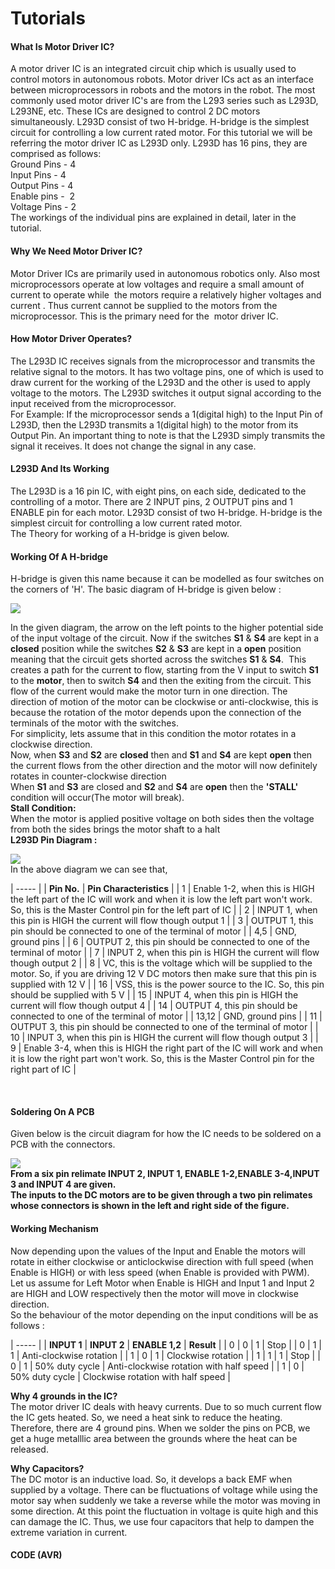 # Tutorials

#### What Is Motor Driver IC?

A motor driver IC is an integrated circuit chip which is usually used to control motors in autonomous robots. Motor driver ICs act as an interface between microprocessors in robots and the motors in the robot. The most commonly used motor driver IC's are from the L293 series such as L293D, L293NE, etc. These ICs are designed to control 2 DC motors simultaneously. L293D consist of two H-bridge. H-bridge is the simplest circuit for controlling a low current rated motor. For this tutorial we will be referring the motor driver IC as L293D only. L293D has 16 pins, they are comprised as follows:  
Ground Pins - 4  
Input Pins - 4  
Output Pins - 4  
Enable pins -  2  
Voltage Pins - 2  
The workings of the individual pins are explained in detail, later in the tutorial.

#### Why We Need Motor Driver IC?

Motor Driver ICs are primarily used in autonomous robotics only. Also most microprocessors operate at low voltages and require a small amount of current to operate while  the motors require a relatively higher voltages and current . Thus current cannot be supplied to the motors from the microprocessor. This is the primary need for the  motor driver IC.

#### How Motor Driver Operates?

The L293D IC receives signals from the microprocessor and transmits the relative signal to the motors. It has two voltage pins, one of which is used to draw current for the working of the L293D and the other is used to apply voltage to the motors. The L293D switches it output signal according to the input received from the microprocessor.  
For Example: If the microprocessor sends a 1(digital high) to the Input Pin of L293D, then the L293D transmits a 1(digital high) to the motor from its Output Pin. An important thing to note is that the L293D simply transmits the signal it receives. It does not change the signal in any case.

#### L293D And Its Working

The L293D is a 16 pin IC, with eight pins, on each side, dedicated to the controlling of a motor. There are 2 INPUT pins, 2 OUTPUT pins and 1 ENABLE pin for each motor. L293D consist of two H-bridge. H-bridge is the simplest circuit for controlling a low current rated motor.  
The Theory for working of a H-bridge is given below.

#### Working Of A H-bridge

H-bridge is given this name because it can be modelled as four switches on the corners of 'H'. The basic diagram of H-bridge is given below :

![][1]

In the given diagram, the arrow on the left points to the higher potential side of the input voltage of the circuit. Now if the switches **S1** & **S4** are kept in a **closed** position while the switches **S2** & **S3** are kept in a **open** position meaning that the circuit gets shorted across the switches **S1** & **S4**.  This creates a path for the current to flow, starting from the V input to switch **S1** to the **motor**, then to switch **S4** and then the exiting from the circuit. This flow of the current would make the motor turn in one direction. The direction of motion of the motor can be clockwise or anti-clockwise, this is because the rotation of the motor depends upon the connection of the terminals of the motor with the switches.  
For simplicity, lets assume that in this condition the motor rotates in a clockwise direction.  
Now, when **S3** and **S2** are **closed** then and **S1** and **S4** are kept **open** then the current flows from the other direction and the motor will now definitely rotates in counter-clockwise direction  
When **S1** and **S3** are closed and **S2** and **S4** are **open** then the **'STALL'** condition will occur(The motor will break).  
**Stall Condition:**  
When the motor is applied positive voltage on both sides then the voltage from both the sides brings the motor shaft to a halt  
**L293D Pin Diagram :**

![][2]  
In the above diagram we can see that,

| ----- |
|  **Pin No.** |  **Pin Characteristics** |
|  1 |  Enable 1-2, when this is HIGH the left part of the IC will work and when it is low the left part won't work. So, this is the Master Control pin for the left part of IC |
|  2 |  INPUT 1, when this pin is HIGH the current will flow though output 1 |
|  3 |  OUTPUT 1, this pin should be connected to one of the terminal of motor |
|  4,5 |  GND, ground pins |
|  6 |  OUTPUT 2, this pin should be connected to one of the terminal of motor |
|  7 |  INPUT 2, when this pin is HIGH the current will flow though output 2 |
|  8 |  VC, this is the voltage which will be supplied to the motor. So, if you are driving 12 V DC motors then make sure that this pin is supplied with 12 V |
|  16 |  VSS, this is the power source to the IC. So, this pin should be supplied with 5 V |
|  15 |  INPUT 4, when this pin is HIGH the current will flow though output 4 |
|  14 |  OUTPUT 4, this pin should be connected to one of the terminal of motor |
|  13,12 |  GND, ground pins |
|  11 |  OUTPUT 3, this pin should be connected to one of the terminal of motor |
|  10 |  INPUT 3, when this pin is HIGH the current will flow though output 3 |
|  9 |  Enable 3-4, when this is HIGH the right part of the IC will work and when it is low the right part won't work. So, this is the Master Control pin for the right part of IC |

 

#### Soldering On A PCB

Given below is the circuit diagram for how the IC needs to be soldered on a PCB with the connectors.

![][3]  
**From a six pin relimate INPUT 2, INPUT 1, ENABLE 1-2,ENABLE 3-4,INPUT 3 and INPUT 4 are given.  
The inputs to the DC motors are to be given through a two pin relimates whose connectors is shown in the left and right side of the figure.**

#### Working Mechanism

Now depending upon the values of the Input and Enable the motors will rotate in either clockwise or anticlockwise direction with full speed (when Enable is HIGH) or with less speed (when Enable is provided with PWM).  
Let us assume for Left Motor when Enable is HIGH and Input 1 and Input 2 are HIGH and LOW respectively then the motor will move in clockwise direction.  
So the behaviour of the motor depending on the input conditions will be as follows :

| ----- |
|  **INPUT 1** |  **INPUT 2** |  **ENABLE 1,2** |  **Result** |
|  0 |  0 |  1 |  Stop |
|  0 |  1 |  1 |  Anti-clockwise rotation |
|  1 |  0 |  1 |  Clockwise rotation |
|  1 |  1 |  1 |  Stop |
|  0 |  1 |  50% duty cycle |  Anti-clockwise rotation with half speed |
|  1 |  0 |  50% duty cycle |  Clockwise rotation with half speed |

**Why 4 grounds in the IC?**  
The motor driver IC deals with heavy currents. Due to so much current flow the IC gets heated. So, we need a heat sink to reduce the heating. Therefore, there are 4 ground pins. When we solder the pins on PCB, we get a huge metalllic area between the grounds where the heat can be released.

**Why Capacitors?**  
The DC motor is an inductive load. So, it develops a back EMF when supplied by a voltage. There can be fluctuations of voltage while using the motor say when suddenly we take a reverse while the motor was moving in some direction. At this point the fluctuation in voltage is quite high and this can damage the IC. Thus, we use four capacitors that help to dampen the extreme variation in current.

#### CODE (AVR)

[1]: https://lh6.googleusercontent.com/GiO1o6Mv4qqVOVosrmJTdg8NnaRsxmRrhR6eT_-9nv3esvVJodJNTgEwaCFtGiHdpyu1RhATjZzQNvNKAUQG1xpW43P_g4jt5ST8v-zypdQg8xA0CdNoFQd_SA
[2]: https://lh3.googleusercontent.com/6MkxVv0tiN7vY9LF0MOhRObXk1STScK_CRagpHCBJ7MxNEcUxIi8YaoL3eNmW_F2L6HFPn38ShAks5dOVlHFwwq559IuDKU59nPJbvQl1XxhPY2gUqmy6KQ4
[3]: https://lh3.googleusercontent.com/alsRnnDXKhhTBAg_UMwuMvji0M07RY0BI2LuU_bz_5h9EngF774d-a6ZSGbc4tPUw4rcdF3Vlz5F9XFY5iTpSEZ7yqIH6w-kuRX2--BycpgS7NRf7WW_jXNWxg
